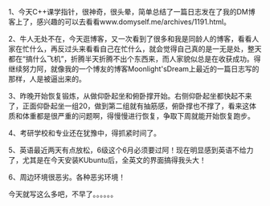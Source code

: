 1、今天C++课学指针，很神奇，很头晕，简单总结了一篇日志发在了我的DM博客上了，感兴趣的可以去看看www.domyself.me/archives/1191.html。

2、牛人无处不在，今天逛博客，又一次看到了很多和我是同龄人的博客，看看人家在忙什么，再反过头来看看自己在忙什么，就会觉得自己真的是一无是处，整天都在“搞什么飞机”，折腾半天折腾不出个东西来，而人家貌似总是在收获成功。得继续努力阿，就像我的一个博友的博客Moonlight'sDream上最近的一篇日志写的那样，人是被逼出来的。

3、昨晚开始恢复锻炼，从做仰卧起坐和俯卧撑开始。右侧仰卧起坐都快起不来了，正面仰卧起坐一组20，做到第二组就有抽筋感，俯卧撑也不撑了，看来这体质和体重都是很严重的问题啊，得慢慢进行恢复，争取下周就能开始恢复跑步。

4、考研学校和专业还在犹豫中，得抓紧时间了。

5、英语最近两天有点放松，6级这个6月必须要过阿！现在明显感到英语不给力了，尤其是在今天安装KUbuntu后，全英文的界面搞得我头大！

6、周边环境很恶劣。各种恶劣环境！

今天就写这么多吧，不早了。。。。。。
